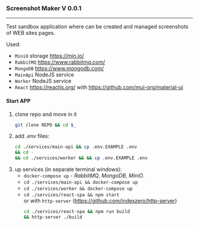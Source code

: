### Screenshot Maker V 0.0.1

----

Test sandbox application where can be created and managed screenshots of WEB sites pages.

Used:
- `MiniO` storage https://min.io/
- `RabbitMQ` https://www.rabbitmq.com/
- `MongoDB` https://www.mongodb.com/
- `MainApi` NodeJS service
- `Worker` NodeJS service
- `React` https://reactjs.org/ with https://github.com/mui-org/material-ui

#### Start APP

1. clone repo and move in it 
    ```sh
    git clone REPO && cd $_
    ```
2. add _.env_ files:
    ```sh
    cd ./services/main-api && cp .env.EXAMPLE .env
    && cd -
    && cd ./services/worker && && cp .env.EXAMPLE .env
    ```
3. up services (in separate terminal windows):
    - `docker-compose up` - _RabbitMQ_, _MongoDB_, _MiniO_.
    - `cd ./services/main-api && docker-compose up`
    - `cd ./services/worker && docker-compose up`
    - `cd ./services/react-spa && npm start`
        <br>or with `http-server` (https://github.com/indexzero/http-server)
        ```sh
        cd ./services/react-spa && npm run build
        && http-server ./build
        ```